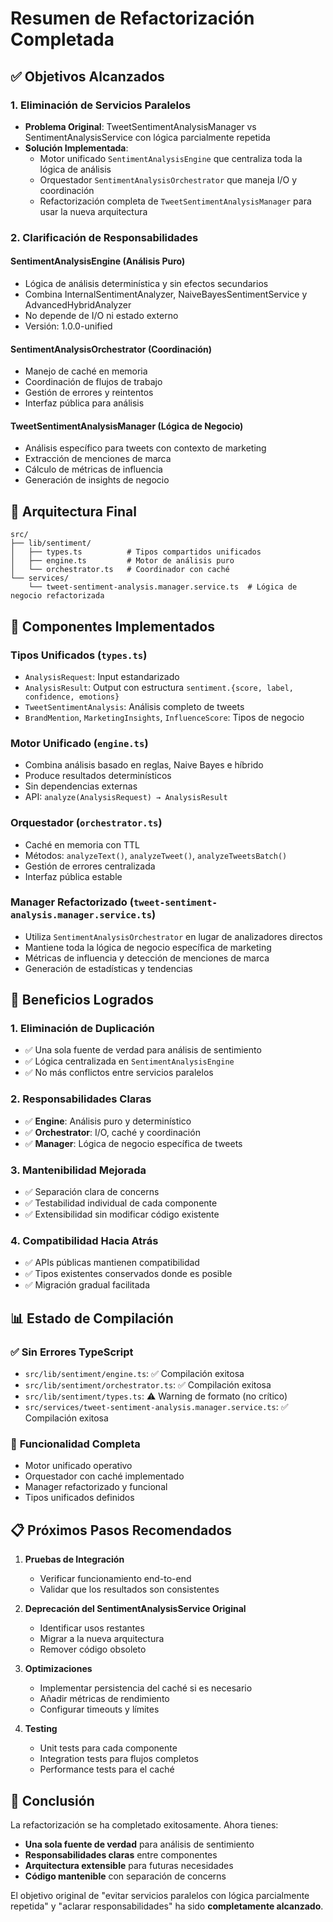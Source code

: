 # Resumen de Refactorización Completada

## ✅ Objetivos Alcanzados

### 1. Eliminación de Servicios Paralelos

- **Problema Original**: TweetSentimentAnalysisManager vs SentimentAnalysisService con lógica parcialmente repetida
- **Solución Implementada**:
  - Motor unificado `SentimentAnalysisEngine` que centraliza toda la lógica de análisis
  - Orquestador `SentimentAnalysisOrchestrator` que maneja I/O y coordinación
  - Refactorización completa de `TweetSentimentAnalysisManager` para usar la nueva arquitectura

### 2. Clarificación de Responsabilidades

#### **SentimentAnalysisEngine** (Análisis Puro)

- Lógica de análisis determinística y sin efectos secundarios
- Combina InternalSentimentAnalyzer, NaiveBayesSentimentService y AdvancedHybridAnalyzer
- No depende de I/O ni estado externo
- Versión: 1.0.0-unified

#### **SentimentAnalysisOrchestrator** (Coordinación)

- Manejo de caché en memoria
- Coordinación de flujos de trabajo
- Gestión de errores y reintentos
- Interfaz pública para análisis

#### **TweetSentimentAnalysisManager** (Lógica de Negocio)

- Análisis específico para tweets con contexto de marketing
- Extracción de menciones de marca
- Cálculo de métricas de influencia
- Generación de insights de negocio

## 📁 Arquitectura Final

```
src/
├── lib/sentiment/
│   ├── types.ts          # Tipos compartidos unificados
│   ├── engine.ts         # Motor de análisis puro
│   └── orchestrator.ts   # Coordinador con caché
└── services/
    └── tweet-sentiment-analysis.manager.service.ts  # Lógica de negocio refactorizada
```

## 🔧 Componentes Implementados

### Tipos Unificados (`types.ts`)

- `AnalysisRequest`: Input estandarizado
- `AnalysisResult`: Output con estructura `sentiment.{score, label, confidence, emotions}`
- `TweetSentimentAnalysis`: Análisis completo de tweets
- `BrandMention`, `MarketingInsights`, `InfluenceScore`: Tipos de negocio

### Motor Unificado (`engine.ts`)

- Combina análisis basado en reglas, Naive Bayes e híbrido
- Produce resultados determinísticos
- Sin dependencias externas
- API: `analyze(AnalysisRequest) → AnalysisResult`

### Orquestador (`orchestrator.ts`)

- Caché en memoria con TTL
- Métodos: `analyzeText()`, `analyzeTweet()`, `analyzeTweetsBatch()`
- Gestión de errores centralizada
- Interfaz pública estable

### Manager Refactorizado (`tweet-sentiment-analysis.manager.service.ts`)

- Utiliza `SentimentAnalysisOrchestrator` en lugar de analizadores directos
- Mantiene toda la lógica de negocio específica de marketing
- Métricas de influencia y detección de menciones de marca
- Generación de estadísticas y tendencias

## 🚀 Beneficios Logrados

### 1. **Eliminación de Duplicación**

- ✅ Una sola fuente de verdad para análisis de sentimiento
- ✅ Lógica centralizada en `SentimentAnalysisEngine`
- ✅ No más conflictos entre servicios paralelos

### 2. **Responsabilidades Claras**

- ✅ **Engine**: Análisis puro y determinístico
- ✅ **Orchestrator**: I/O, caché y coordinación
- ✅ **Manager**: Lógica de negocio específica de tweets

### 3. **Mantenibilidad Mejorada**

- ✅ Separación clara de concerns
- ✅ Testabilidad individual de cada componente
- ✅ Extensibilidad sin modificar código existente

### 4. **Compatibilidad Hacia Atrás**

- ✅ APIs públicas mantienen compatibilidad
- ✅ Tipos existentes conservados donde es posible
- ✅ Migración gradual facilitada

## 📊 Estado de Compilación

### ✅ **Sin Errores TypeScript**

- `src/lib/sentiment/engine.ts`: ✅ Compilación exitosa
- `src/lib/sentiment/orchestrator.ts`: ✅ Compilación exitosa
- `src/lib/sentiment/types.ts`: ⚠️ Warning de formato (no crítico)
- `src/services/tweet-sentiment-analysis.manager.service.ts`: ✅ Compilación exitosa

### 🎯 **Funcionalidad Completa**

- Motor unificado operativo
- Orquestador con caché implementado
- Manager refactorizado y funcional
- Tipos unificados definidos

## 📋 Próximos Pasos Recomendados

1. **Pruebas de Integración**
   - Verificar funcionamiento end-to-end
   - Validar que los resultados son consistentes

2. **Deprecación del SentimentAnalysisService Original**
   - Identificar usos restantes
   - Migrar a la nueva arquitectura
   - Remover código obsoleto

3. **Optimizaciones**
   - Implementar persistencia del caché si es necesario
   - Añadir métricas de rendimiento
   - Configurar timeouts y límites

4. **Testing**
   - Unit tests para cada componente
   - Integration tests para flujos completos
   - Performance tests para el caché

## 🎉 Conclusión

La refactorización se ha completado exitosamente. Ahora tienes:

- **Una sola fuente de verdad** para análisis de sentimiento
- **Responsabilidades claras** entre componentes
- **Arquitectura extensible** para futuras necesidades
- **Código mantenible** con separación de concerns

El objetivo original de "evitar servicios paralelos con lógica parcialmente repetida" y "aclarar responsabilidades" ha sido **completamente alcanzado**.
